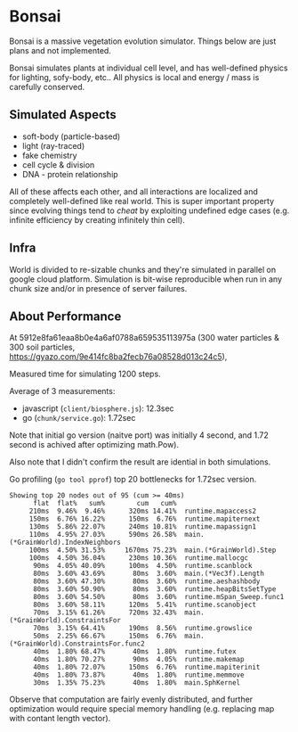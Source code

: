 # Bonsai
Bonsai is a massive vegetation evolution simulator. Things below are just plans and not implemented.

Bonsai simulates plants at individual cell level, and has well-defined physics for lighting, sofy-body, etc..
All physics is local and energy / mass is carefully conserved.

## Simulated Aspects
* soft-body (particle-based)
* light (ray-traced)
* fake chemistry
* cell cycle & division
* DNA - protein relationship

All of these affects each other, and all interactions are localized and completely well-defined like real world.
This is super important property since evolving things tend to *cheat* by exploiting undefined edge cases
(e.g. infinite efficiency by creating infinitely thin cell).

## Infra
World is divided to re-sizable chunks and they're simulated in parallel on google cloud platform.
Simulation is bit-wise reproducible when run in any chunk size and/or in presence of server failures.

## About Performance
At 5912e8fa61eaa8b0e4a6af0788a659535113975a
(300 water particles & 300 soil particles, https://gyazo.com/9e414fc8ba2fecb76a08528d013c24c5),

Measured time for simulating 1200 steps.

Average of 3 measurements:
* javascript (`client/biosphere.js`): 12.3sec
* go (`chunk/service.go`): 1.72sec

Note that initial go version (naitve port) was initially 4 second, and 1.72 second is achived after optimizing math.Pow).

Also note that I didn't confirm the result are idential in both simulations.

Go profiling (`go tool pprof`) top 20 bottlenecks for 1.72sec version.
```
Showing top 20 nodes out of 95 (cum >= 40ms)
      flat  flat%   sum%        cum   cum%
     210ms  9.46%  9.46%      320ms 14.41%  runtime.mapaccess2
     150ms  6.76% 16.22%      150ms  6.76%  runtime.mapiternext
     130ms  5.86% 22.07%      240ms 10.81%  runtime.mapassign1
     110ms  4.95% 27.03%      590ms 26.58%  main.(*GrainWorld).IndexNeighbors
     100ms  4.50% 31.53%     1670ms 75.23%  main.(*GrainWorld).Step
     100ms  4.50% 36.04%      230ms 10.36%  runtime.mallocgc
      90ms  4.05% 40.09%      100ms  4.50%  runtime.scanblock
      80ms  3.60% 43.69%       80ms  3.60%  main.(*Vec3f).Length
      80ms  3.60% 47.30%       80ms  3.60%  runtime.aeshashbody
      80ms  3.60% 50.90%       80ms  3.60%  runtime.heapBitsSetType
      80ms  3.60% 54.50%       80ms  3.60%  runtime.mSpan_Sweep.func1
      80ms  3.60% 58.11%      120ms  5.41%  runtime.scanobject
      70ms  3.15% 61.26%      720ms 32.43%  main.(*GrainWorld).ConstraintsFor
      70ms  3.15% 64.41%      190ms  8.56%  runtime.growslice
      50ms  2.25% 66.67%      150ms  6.76%  main.(*GrainWorld).ConstraintsFor.func2
      40ms  1.80% 68.47%       40ms  1.80%  runtime.futex
      40ms  1.80% 70.27%       90ms  4.05%  runtime.makemap
      40ms  1.80% 72.07%      150ms  6.76%  runtime.mapiterinit
      40ms  1.80% 73.87%       40ms  1.80%  runtime.memmove
      30ms  1.35% 75.23%       40ms  1.80%  main.SphKernel
```

Observe that computation are fairly evenly distributed, and further optimization would require
special memory handling (e.g. replacing map with contant length vector).
